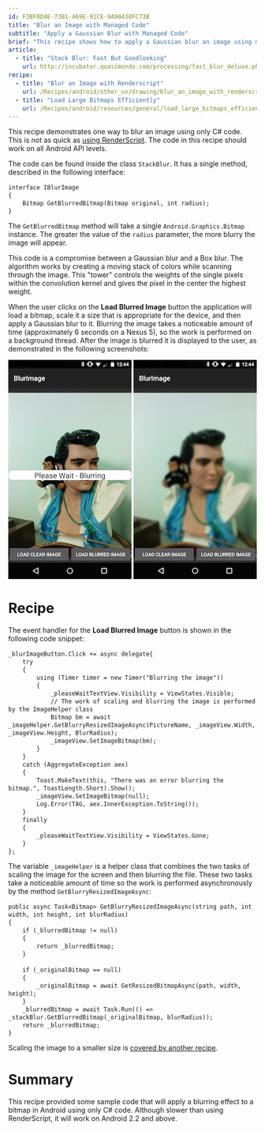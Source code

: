 ```yaml
---
id: F3BF0D4E-73B1-469E-91CE-9A90438FC73B
title: "Blur an Image with Managed Code"
subtitle: "Apply a Gaussian Blur with Managed Code"
brief: "This recipe shows how to apply a Gaussian blur an image using managed code. This is managed code and will work on projects that must support Android 2.2 (API level 8)."
article:
  - title: "Stack Blur: Fast But Goodlooking" 
    url: http://incubator.quasimondo.com/processing/fast_blur_deluxe.php
recipe:
  - title: "Blur an Image with Renderscript" 
    url: /Recipes/android/other_ux/drawing/blur_an_image_with_renderscript/
  - title: "Load Large Bitmaps Efficiently" 
    url: /Recipes/android/resources/general/load_large_bitmaps_efficiently/
---
```


This recipe demonstrates one way to blur an image using only C# code. This is not as quick as [using RenderScript](/Recipes/android/other_ux/drawing/blur_an_image_with_renderscript/). The code in this recipe should work on all Android API levels.

The code can be found inside the class `StackBlur`. It has a single method, described in the following interface:

```
interface IBlurImage
{
    Bitmap GetBlurredBitmap(Bitmap original, int radius);
}
```

The `GetBlurredBitmap` method will take a single `Android.Graphics.Bitmap` instance. The greater the value of the `radius` parameter, the more blurry the image will appear.

This code is a compromise between a Gaussian blur and a Box blur. The algorithm works by creating a moving stack of colors while scanning through the image. This "tower" controls the weights of the single pixels within the convolution kernel and gives the pixel in the center the highest weight.

When the user clicks on the **Load Blurred Image** button the application will load a bitmap, scale it a size that is appropriate for the device, and then apply a Gaussian blur to it. Blurring the image takes a noticeable amount of time (approximately 6 seconds on a Nexus 5), so the work is performed on a background thread. After the image is blurred it is displayed to the user, as demonstrated in the following screenshots:

 ![](Images/image00.png) ![](Images/image01.png)

 <a name="Recipe" class="injected"></a>


# Recipe

The event handler for the **Load Blurred Image** button is shown in the following code snippet:

```
_blurImageButton.Click += async delegate{
    try
    {
        using (Timer timer = new Timer("Blurring the image"))
        {
            _pleaseWaitTextView.Visibility = ViewStates.Visible;
            // The work of scaling and blurring the image is performed by the ImageHelper class
            Bitmap bm = await _imageHelper.GetBlurryResizedImageAsync(PictureName, _imageView.Width, _imageView.Height, BlurRadius);
            _imageView.SetImageBitmap(bm);
        }
    }
    catch (AggregateException aex)
    {
        Toast.MakeText(this, "There was an error blurring the bitmap.", ToastLength.Short).Show();
        _imageView.SetImageBitmap(null);
        Log.Error(TAG, aex.InnerException.ToString());
    }
    finally
    {
        _pleaseWaitTextView.Visibility = ViewStates.Gone;
    }
};
```

The variable `_imageHelper` is a helper class that combines the two tasks of scaling the image for the screen and then blurring the file. These two tasks take a noticeable amount of time so the work is performed asynchronously by the method `GetBlurryResizedImageAsync`:

```
public async Task<Bitmap> GetBlurryResizedImageAsync(string path, int width, int height, int blurRadius)
{
    if (_blurredBitmap != null)
    {
        return _blurredBitmap;
    }

    if (_originalBitmap == null)
    {
        _originalBitmap = await GetResizedBitmapAsync(path, width, height);
    }
    _blurredBitmap = await Task.Run(() => _stackBlur.GetBlurredBitmap(_originalBitmap, blurRadius));
    return _blurredBitmap;
}
```

Scaling the image to a smaller size is [covered by another recipe](/Recipes/android/resources/general/load_large_bitmaps_efficiently/).

 <a name="Summary" class="injected"></a>


# Summary

This recipe provided some sample code that will apply a blurring effect to a bitmap in Android using only C# code. Although slower than using RenderScript, it will work on Android 2.2 and above.


